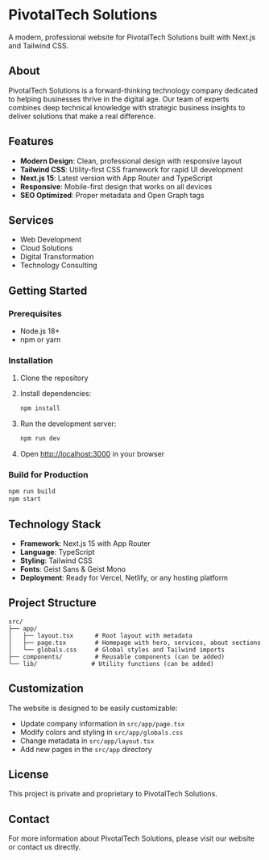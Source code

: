 # PivotalTech Solutions

A modern, professional website for PivotalTech Solutions built with Next.js and Tailwind CSS.

## About

PivotalTech Solutions is a forward-thinking technology company dedicated to helping businesses thrive in the digital age. Our team of experts combines deep technical knowledge with strategic business insights to deliver solutions that make a real difference.

## Features

- **Modern Design**: Clean, professional design with responsive layout
- **Tailwind CSS**: Utility-first CSS framework for rapid UI development
- **Next.js 15**: Latest version with App Router and TypeScript
- **Responsive**: Mobile-first design that works on all devices
- **SEO Optimized**: Proper metadata and Open Graph tags

## Services

- Web Development
- Cloud Solutions
- Digital Transformation
- Technology Consulting

## Getting Started

### Prerequisites

- Node.js 18+ 
- npm or yarn

### Installation

1. Clone the repository
2. Install dependencies:
   ```bash
   npm install
   ```

3. Run the development server:
   ```bash
   npm run dev
   ```

4. Open [http://localhost:3000](http://localhost:3000) in your browser

### Build for Production

```bash
npm run build
npm start
```

## Technology Stack

- **Framework**: Next.js 15 with App Router
- **Language**: TypeScript
- **Styling**: Tailwind CSS
- **Fonts**: Geist Sans & Geist Mono
- **Deployment**: Ready for Vercel, Netlify, or any hosting platform

## Project Structure

```
src/
├── app/
│   ├── layout.tsx      # Root layout with metadata
│   ├── page.tsx        # Homepage with hero, services, about sections
│   └── globals.css     # Global styles and Tailwind imports
├── components/         # Reusable components (can be added)
└── lib/               # Utility functions (can be added)
```

## Customization

The website is designed to be easily customizable:

- Update company information in `src/app/page.tsx`
- Modify colors and styling in `src/app/globals.css`
- Change metadata in `src/app/layout.tsx`
- Add new pages in the `src/app` directory

## License

This project is private and proprietary to PivotalTech Solutions.

## Contact

For more information about PivotalTech Solutions, please visit our website or contact us directly.
